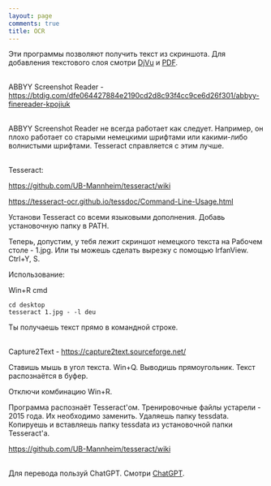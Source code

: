 ```yaml
---
layout: page
comments: true
title: OCR
---
```


Эти программы позволяют получить текст из скриншота. Для добавления текстового слоя смотри [DjVu](/ru/djvu) и [PDF](/ru/pdf).
<br><br>

ABBYY Screenshot Reader - <https://btdig.com/dfe064427884e2190cd2d8c93f4cc9ce6d26f301/abbyy-finereader-kpojiuk>
<br><br>

ABBYY Screenshot Reader не всегда работает как следует. Например, он плохо работает со старыми немецкими шрифтами или какими-либо волнистыми шрифтами. Tesseract справляется с этим лучше.
<br><br>

Tesseract:

<https://github.com/UB-Mannheim/tesseract/wiki>

<https://tesseract-ocr.github.io/tessdoc/Command-Line-Usage.html>

Установи Tesseract со всеми языковыми дополнения. Добавь установочную папку в PATH.

Теперь, допустим, у тебя лежит скриншот немецкого текста на Рабочем столе - 1.jpg. Или ты можешь сделать вырезку с помощью IrfanView. Ctrl+Y, S.

Использование:

Win+R cmd

```
cd desktop
tesseract 1.jpg - -l deu
```

Ты получаешь текст прямо в командной строке.
<br><br>

Capture2Text - <https://capture2text.sourceforge.net/>

Ставишь мышь в угол текста. Win+Q. Выводишь прямоугольник. Текст распознаётся в буфер.

Отключи комбинацию Win+R.

Программа распознаёт Tesseract'ом. Тренировочные файлы устарели - 2015 года. Их необходимо заменить. Удаляешь папку tessdata. Копируешь и вставляешь папку tessdata из установочной папки Tesseract'а.

<https://github.com/UB-Mannheim/tesseract/wiki>
<br><br>

Для перевода пользуй ChatGPT. Смотри [ChatGPT](/ru/chatgpt).